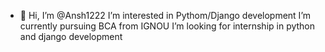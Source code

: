 - 👋 Hi, I’m @Ansh1222
I’m interested in Pythom/Django development
I’m currently pursuing BCA from IGNOU
I’m looking for internship in python and django development

